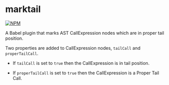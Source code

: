 # marktail

[![NPM](https://nodei.co/npm/marktail.png)](https://nodei.co/npm/marktail/)

A Babel plugin that marks AST CallExpression nodes which are in proper tail position.

Two properties are added to CallExpression nodes, `tailCall` and `properTailCall`.

- If `tailCall` is set to `true` then the CallExpression is in tail position.

- If `properTailCall` is set to `true` then the CallExpression is a Proper Tail Call.

